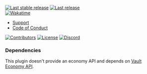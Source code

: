 [![Last stable release](https://img.shields.io/github/v/release/Wixonic/WalkersChatEvent?display_name=tag&label=Last%20stable%20release)](https://github.com/Wixonic/WalkersChatEvent/releases) [![Last release](https://img.shields.io/github/v/release/Wixonic/WalkersChatEvent?display_name=tag&label=Last%20pre-release&include_prereleases)](https://github.com/Wixonic/WalkersChatEvent/releases)<br />
[![Wakatime](https://wakatime.com/badge/github/Wixonic/WalkersChatEvent.svg?style=flat)](https://wakatime.com/badge/github/Wixonic/WalkersChatEvent)

- [Support](https://github.com/Wixonic/WalkersChatEvent/blob/Default/.github/SUPPORT.md)
- [Code of Conduct](https://github.com/Wixonic/WalkersChatEvent/blob/Default/.github/CODE_OF_CONDUCT.md)

[![Contributors](https://img.shields.io/github/contributors/Wixonic/WalkersChatEvent?color=%2308F&label=Contributors)](https://github.com/Wixonic/WalkersChatEvent/blob/Default/.github/CONTRIBUTING.md)
[![License](https://img.shields.io/github/license/Wixonic/WalkersChatEvent?color=%23555&label=License)](https://github.com/Wixonic/WalkersChatEvent/blob/Default/LICENSE)
[![Discord](https://img.shields.io/discord/1020663521530351627?logo=discord&logoColor=94ABFC&label=Discord&color=7289DA)](https://discord.gg/BcXFAVKJZQ)

### Dependencies

This plugin doesn't provide an economy API and depends on [Vault Economy API](https://www.spigotmc.org/resources/vault.34315/).
